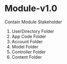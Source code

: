 # Module-v1.0
Contain Module Stakeholder 
  1. UserDirectory Folder
  2. App Code Folder
  3. Account Folder
  4. Model Folder
  5. Controller Folder
  6. Content Folder
  
